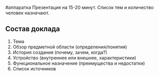 #аппаратка 
Презентация на 15-20 минут. Список тем и количество человек назначают.
## Состав доклада
1. Тема
2. Обзор предметной области (определения/понятия)
3. История создания (почему, зачем, когда?)
4. Устройство (внутреннее или внешнее, характеристики)
5. Функциональное назначение  (преимущества и недостатки)
6. Список источников